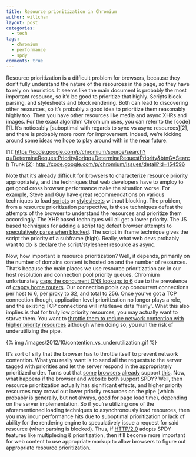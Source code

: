 ```yaml
---
title: Resource prioritization in Chromium
author: willchan
layout: post
categories:
  - tech
tags:
  - chromium
  - performance
  - spdy
comments: true
---
```

Resource prioritization is a difficult problem for browsers, because they don’t fully understand the nature of the resources in the page, so they have to rely on heuristics. It seems like the main document is probably the most important resource, so it’d be good to prioritize that highly. Scripts block parsing, and stylesheets and block rendering. Both can lead to discovering other resources, so it’s probably a good idea to prioritize them reasonably highly too. Then you have other resources like media and async XHRs and images. For the exact algorithm Chromium uses, you can refer to the [code][1]. It’s noticeably [suboptimal with regards to sync vs async resources][2], and there is probably more room for improvement. Indeed, we’re kicking around some ideas we hope to play around with in the near future.

 [1]: https://code.google.com/p/chromium/source/search?q=DetermineRequestPriority&origq=DetermineRequestPriority&btnG=Search Trunk
 [2]: http://code.google.com/p/chromium/issues/detail?id=154596

Note that it’s already difficult for browsers to characterize resource priority appropriately, and the techniques that web developers have to employ to get good cross browser performance make the situation worse. For example, Steve and Guy have great recommendations on various techniques to load [scripts][3] or [stylesheets][4] without blocking. The problem, from a resource prioritization perspective, is these techniques defeat the attempts of the browser to understand the resources and prioritize them accordingly. The XHR based techniques will all get a lower priority. The JS based techniques for adding a script tag defeat browser attempts to [speculatively parse when blocked][5]. The script in iframe technique gives the script the priority of a subframe (high). Really, what web devs probably want to do is declare the script/stylesheet resource as async.

 [3]: http://www.stevesouders.com/blog/2009/04/27/loading-scripts-without-blocking/.
 [4]: http://www.guypo.com/technical/eliminating-the-css-bottleneck/
 [5]: http://gent.ilcore.com/2011/01/webkit-preloadscanner.html

Now, how important is resource prioritization? Well, it depends, primarily on the number of domains content is hosted on and the number of resources. That’s because the main places we use resource prioritization are in our host resolution and connection pool priority queues. Chromium unfortunately [caps the concurrent DNS lookups to 6][6] due to the prevalence of [crappy home routers][7]. Our connection pools cap concurrent connections per host to 6, per proxy to 32, and total to 256. Once you’ve got a TCP connection though, application level prioritization no longer plays a role, and the existing TCP connections will interleave data “fairly”. What this also implies is that for truly low priority resources, you may actually want to starve them. You want to [throttle them to reduce network contention with higher priority resources][8] although when doing so, you run the risk of underutilizing the pipe.

 [6]: https://code.google.com/p/chromium/issues/detail?id=122566
 [7]: http://www.amazon.com/2701HG-B-2Wire-Wireless-Gateway-Router/dp/B001W9ASMS
 [8]: http://trac.webkit.org/browser/trunk/Source/WebCore/loader/cache/CachedResourceLoader.cpp?rev=129070#L743

{% img /images/2012/10/contention_vs_underutilization.gif %}

It’s sort of silly that the browser has to throttle itself to prevent network contention. What you really want is to send all the requests to the server tagged with priorities and let the server respond in the appropriately prioritized order. Turns out that [some][9] [browsers][10] [already][11] support [this][12]. Now, what happens if the browser and website both support SPDY? Well, then resource prioritization actually has significant effects, and higher priority resources may crowd out lower priority resources on the pipe (which probably is generally, but not always, good for page load time), depending on the server implementation. So if you’re utilizing one of the aforementioned loading techniques to asynchronously load resources, then you may incur performance hits due to suboptimal prioritization or lack of ability for the rendering engine to speculatively issue a request for said resource (when parsing is blocked). Thus, if [HTTP/2.0][13] adopts SPDY features like multiplexing & prioritization, then it’ll become more important for web content to use appropriate markup to allow browsers to figure out appropriate resource prioritization.

 [9]: https://hacks.mozilla.org/2012/03/firefox-aurora-13-is-out-spdy-on-by-default-and-a-list-of-other-improvements/
 [10]: https://www.google.com/chrome
 [11]: http://dev.opera.com/articles/view/opera-spdy-build/
 [12]: http://dev.chromium.org/spdy/
 [13]: http://en.wikipedia.org/wiki/HTTP_2.0
